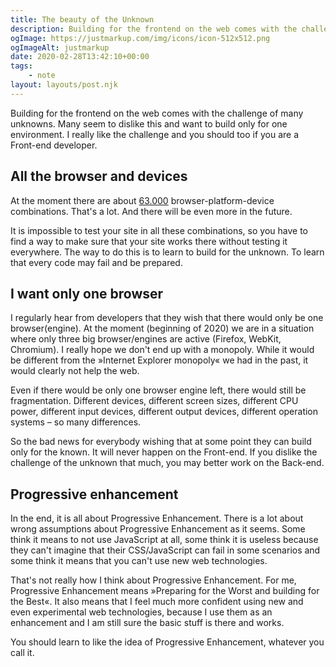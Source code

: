 ```yaml
---
title: The beauty of the Unknown
description: Building for the frontend on the web comes with the challenge of many unknowns. Many seem to dislike this and want to build only for one environment. I really like the challenge – you should too.
ogImage: https://justmarkup.com/img/icons/icon-512x512.png
ogImageAlt: justmarkup
date: 2020-02-28T13:42:10+00:00
tags:
    - note
layout: layouts/post.njk
---
```


Building for the frontend on the web comes with the challenge of many unknowns. Many seem to dislike this and want to build only for one environment. I really like the challenge and you should too if you are a Front-end developer.

## All the browser and devices

At the moment there are about [63.000](https://www.browserstack.com/blog/understanding-browser-os-and-device-fragmentation/) browser-platform-device combinations. That's a lot. And there will be even more in the future.

It is impossible to test your site in all these combinations, so you have to find a way to make sure that your site works there without testing it everywhere. The way to do this is to learn to build for the unknown. To learn that every code may fail and be prepared.

## I want only one browser

I regularly hear from developers that they wish that there would only be one browser(engine). At the moment (beginning of 2020) we are in a situation where only three big browser/engines are active (Firefox, WebKit, Chromium). I really hope we don't end up with a monopoly. While it would be different from the »Internet Explorer monopoly« we had in the past, it would clearly not help the web.

Even if there would be only one browser engine left, there would still be fragmentation. Different devices, different screen sizes, different CPU power, different input devices, different output devices, different operation systems – so many differences.

So the bad news for everybody wishing that at some point they can build only for the known. It will never happen on the Front-end. If you dislike the challenge of the unknown that much, you may better work on the Back-end.

## Progressive enhancement

In the end, it is all about Progressive Enhancement. There is a lot about wrong assumptions about Progressive Enhancement as it seems. Some think it means to not use JavaScript at all, some think it is useless because they can't imagine that their CSS/JavaScript can fail in some scenarios and some think it means that you can't use new web technologies.

That's not really how I think about Progressive Enhancement. For me, Progressive Enhancement means »Preparing for the Worst and building for the Best«. It also means that I feel much more confident using new and even experimental web technologies, because I use them as an enhancement and I am still sure the basic stuff is there and works. 

You should learn to like the idea of Progressive Enhancement, whatever you call it.